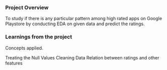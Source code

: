 ### Project Overview

 To study if there is any particular pattern among high rated apps on Google Playstore by conducting EDA on given data and predict the ratings.


### Learnings from the project

 Concepts applied.

 Treating the Null Values
 Cleaning Data
 Relation between ratings and other features



